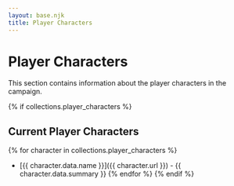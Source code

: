 ```yaml
---
layout: base.njk
title: Player Characters
---
```


# Player Characters

This section contains information about the player characters in the campaign.

{% if collections.player_characters %}
## Current Player Characters

{% for character in collections.player_characters %}
- [{{ character.data.name }}]({{ character.url }}) - {{ character.data.summary }}
{% endfor %}
{% endif %}
